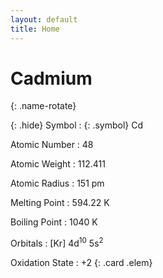 ```yaml
---
layout: default
title: Home
---
```


<h1><div style="">Cadmium</div><div style="display:none">Cadmiu</div><div style="display:none">Kadmiyu</div><div style="display:none">كادميوم</div><div style="display:none">Кадми</div><div style="display:none">Kadmio</div><div style="display:none">Кадмий</div><div style="display:none">कैडमियम</div><div style="display:none">ကတ်မီယမ်</div><div style="display:none">کادمیم</div><div style="display:none">Kaadmium</div><div style="display:none">Cadmio</div><div style="display:none">કેડમિયમ</div><div style="display:none">കാഡ്മിയം</div><div style="display:none">Κάδμιο</div><div style="display:none">Kadmín</div><div style="display:none">Cadmiwm</div><div style="display:none">Kadm</div><div style="display:none">Càdmiu</div><div style="display:none">კადმიუმი</div><div style="display:none">Kadmijum</div><div style="display:none">Kadmijs</div><div style="display:none">केडमियम्</div><div style="display:none">Cadimi</div><div style="display:none">鎘</div><div style="display:none">Caidmiam</div><div style="display:none">Kadmiumi</div><div style="display:none">Kadɩmɩyɔm</div><div style="display:none">カドミウム</div><div style="display:none">ཁེ་ཌི་ནིམ།</div><div style="display:none">Cadmi</div><div style="display:none">Kadmij</div><div style="display:none">Kadmium</div><div style="display:none">קדמיום</div><div style="display:none">Կադմիում</div><div style="display:none">Кадмій</div><div style="display:none">Cádmio</div><div style="display:none">Kadmii</div><div style="display:none">Kadmis</div><div style="display:none">카드뮴</div><div style="display:none">Кадм</div><div style="display:none">காட்மியம்</div></h1>
{: .name-rotate} 

{: .hide} Symbol
: {: .symbol} Cd

Atomic Number
: 48

Atomic Weight
: 112.411

Atomic Radius
: <span>151 pm</span>

Melting Point
: <span>594.22 K</span>

Boiling Point
: <span>1040 K</span>

Orbitals
: <span>\[Kr\] 4d<sup>10</sup> 5s<sup>2</sup></span>

Oxidation State
: +2
{: .card .elem}

<script>
	(function($) {
		$.fn.extend({
			rotaterator: function(options) {
				var defaults = {
					fadeSpeed: 5000,
					pauseSpeed: 5000,
					child:null
				};
				
				var options = $.extend(defaults, options);
				
				return this.each(function() {
					var o = options;
					var obj = $(this);                
					var items = $(obj.children(), obj);
					items.each(function() {
						$(this).hide();
					});
					if (!o.child) {
						var next = $(obj).children(':first');
					}
					else{
						var next = o.child;
					}
					
					$(next).fadeIn(o.fadeSpeed, function() {
						$(next).delay(o.pauseSpeed).fadeOut(o.fadeSpeed, function() {
							var next = $(this).next();
							
							if (next.length == 0) {
								next = $(obj).children(':first');
							}
							$(obj).rotaterator({child : next, fadeSpeed : o.fadeSpeed, pauseSpeed : o.pauseSpeed});
						})
					});
				});
			}
		});
	})(jQuery);
	
	$(document).ready(function() {
		$('.name-rotate').rotaterator({fadeSpeed:500, pauseSpeed:100});
		$('.name-rotate').removeClass('hidden');
	});
</script>